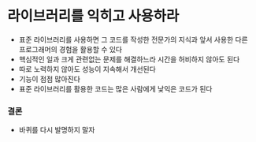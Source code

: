 # 라이브러리를 익히고 사용하라

- 표준 라이브러리를 사용하면 그 코드를 작성한 전문가의 지식과 앞서 사용한 다른 프로그래머의 경험을 활용할 수 있다
- 핵심적인 일과 크게 관련없는 문제를 해결하느라 시간을 허비하지 않아도 된다
- 따로 노력하지 않아도 성능이 지속해서 개선된다
- 기능이 점점 많아진다
- 표준 라이브러리를 활용한 코드는 많은 사람에게 낯익은 코드가 된다

### 결론
- 바퀴를 다시 발명하지 말자
